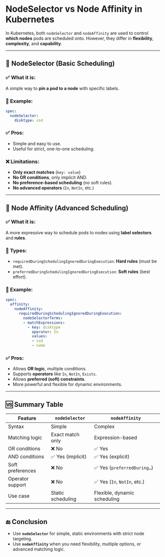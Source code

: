 # NodeSelector vs Node Affinity in Kubernetes

In Kubernetes, both `nodeSelector` and `nodeAffinity` are used to control **which nodes** pods are scheduled onto. However, they differ in **flexibility**, **complexity**, and **capability**.

---

## 🧷 NodeSelector (Basic Scheduling)

### ✅ What it is:
A simple way to **pin a pod to a node** with specific labels.

### 📌 Example:
```yaml
spec:
  nodeSelector:
    disktype: ssd
```

### ✅ Pros:
- Simple and easy to use.
- Useful for strict, one-to-one scheduling.

### ❌ Limitations:
- **Only exact matches** (`key: value`)
- **No OR conditions**, only implicit AND.
- **No preference-based scheduling** (no soft rules).
- **No advanced operators** (`In`, `NotIn`, etc.)

---

## 🧠 Node Affinity (Advanced Scheduling)

### ✅ What it is:
A more expressive way to schedule pods to nodes using **label selectors** and **rules**.

### 📌 Types:
- `requiredDuringSchedulingIgnoredDuringExecution`: **Hard rules** (must be met).
- `preferredDuringSchedulingIgnoredDuringExecution`: **Soft rules** (best effort).

### 📌 Example:
```yaml
spec:
  affinity:
    nodeAffinity:
      requiredDuringSchedulingIgnoredDuringExecution:
        nodeSelectorTerms:
        - matchExpressions:
          - key: disktype
            operator: In
            values:
            - ssd
            - nvme
```

### ✅ Pros:
- Allows **OR logic**, multiple conditions.
- Supports **operators** like `In`, `NotIn`, `Exists`.
- Allows **preferred (soft) constraints**.
- More powerful and flexible for dynamic environments.

---

## 🆚 Summary Table

| Feature                      | `nodeSelector`      | `nodeAffinity`             |
|-----------------------------|----------------------|-----------------------------|
| Syntax                      | Simple               | Complex                     |
| Matching logic              | Exact match only     | Expression-based            |
| OR conditions               | ❌ No                | ✅ Yes                      |
| AND conditions              | ✅ Yes (implicit)     | ✅ Yes (explicit)           |
| Soft preferences            | ❌ No                | ✅ Yes (`preferredDuring…`) |
| Operator support            | ❌ No                | ✅ Yes (`In`, `NotIn`, etc.) |
| Use case                    | Static scheduling    | Flexible, dynamic scheduling|

---

## 🔚 Conclusion

- Use **`nodeSelector`** for simple, static environments with strict node targeting.
- Use **`nodeAffinity`** when you need flexibility, multiple options, or advanced matching logic.